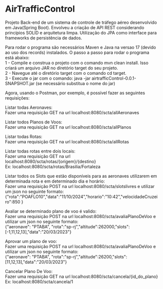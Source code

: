 # AirTrafficControl

Projeto Back-end de um sistema de controle de tráfego aéreo desenvolvido em Java(Spring Boot). Envolveu a criação de API REST considerando princípios SOLID e arquitetura limpa. Utilização do JPA como interface para frameworks de persistência de dados.  

Para rodar o programa são necessários Maven e Java na versao 17 (devido ao uso dos records) instalados. O passo a passo para rodar o programa está abaixo:  
1 - Compile e construa o projeto com o comando mvn clean install. Isso criará um arquivo JAR no diretório target do seu projeto.  
2 - Navegue até o diretório target com o comando cd target.  
3 - Execute o jar com o comando: java -jar airtrafficControl-0.0.1-SNAPSHOT.jar (se necessário substitua o nome do jar)  

Agora, usando o Postman, por exemplo, é possível fazer as seguintes requisições:   

Listar todas Aeronaves:  
Fazer uma requisição GET na url localhost:8080/scta/allAeronaves  

Listar todos Planos de Voos:  
Fazer uma requisição GET na url localhost:8080/scta/allPlanos  

Listar todas Rotas:  
Fazer uma requisição GET na url localhost:8080/scta/allRotas  

Listar todas rotas entre dois locais:  
Fazer uma requisição GET na url localhost:8080/scta/rotas/{origem}/{destino}  
Ex: localhost:8080/scta/rotas/Brasilia/Fortaleza  

Listar todos os Slots que estão disponíveis para as aeronaves utilizarem em determinada rota e em determinado dia e horário:  
Fazer uma requisição POST na url localhost:8080/scta/slotslivres e utilizar um json no seguinte formato:  
{"rota":"POAFLO10","data":"11/10/2024","horario":"10:42","velocidadeCruzeiro":850 }   

Avaliar se determinado plano de voo é valido:  
Fazer uma requisição POST na url localhost:8080/scta/avaliaPlanoDeVoo e utilizar um json no seguinte formato:  
{"aeronave": "PTABA", "rota":"sp-rj","altitude":262000,"slots":[-1,11,12,13],"data":"20/03/2023"}  

Aprovar um plano de voo:  
Fazer uma requisição POST na url localhost:8080/scta/avaliaPlanoDeVoo e utilizar um json no seguinte formato:    
{"aeronave": "PTABA", "rota":"sp-rj","altitude":26200,"slots":[11,12,13],"data":"20/03/2023"}  

Cancelar Plano De Voo:  
Fazer uma requisição GET na url localhost:8080/scta/cancela/{id_do_plano}   
Ex: localhost:8080/scta/cancela/1  

